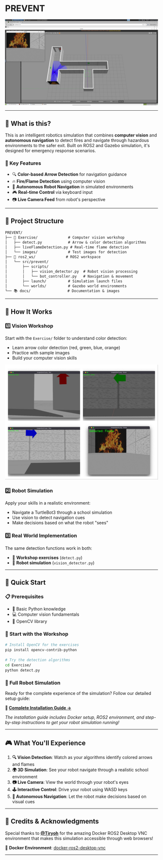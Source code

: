 # PREVENT


![Simulation](docs/images/simulation.png)

---

## 🎯 What is this?

This is an intelligent robotics simulation that combines **computer vision** and **autonomous navigation** to detect fires and navigate through hazardous environments to the safer exit. Built on ROS2 and Gazebo simulation, it's designed for emergency response scenarios.

### 🌟 Key Features
- 🔍 **Color-based Arrow Detection** for navigation guidance
- 🔥 **Fire/Flame Detection** using computer vision
- 🤖 **Autonomous Robot Navigation** in simulated environments
- 🎮 **Real-time Control** via keyboard input
- 📷 **Live Camera Feed** from robot's perspective

---

## 🎨 Project Structure

```
PREVENT/
├── 🎯 Exercise/              # Computer vision workshop
│   ├── detect.py            # Arrow & color detection algorithms
│   ├── liveFlameDetection.py # Real-time flame detection
│   └── images/              # Test images for detection
├── 🤖 ros2_ws/              # ROS2 workspace
│   └── src/prevent/
│       ├── scripts/
│       │   ├── vision_detector.py  # Robot vision processing
│       │   └── bot_controller.py   # Navigation & movement
│       ├── launch/          # Simulation launch files
│       └── worlds/          # Gazebo world environments
└── 📚 docs/                 # Documentation & images
```

---

## 🧠 How It Works

### 1️⃣ **Vision Workshop** 
Start with the `Exercise/` folder to understand color detection:
- Learn arrow color detection (red, green, blue, orange)
- Practice with sample images
- Build your computer vision skills

![Exercise](docs/images/exercise.jpg)

### 2️⃣ **Robot Simulation**
Apply your skills in a realistic environment:
- Navigate a TurtleBot3 through a school simulation
- Use vision to detect navigation cues
- Make decisions based on what the robot "sees"

### 3️⃣ **Real World Implementation**
The same detection functions work in both:
- 🔬 **Workshop exercises** (`detect.py`)
- 🤖 **Robot simulation** (`vision_detector.py`)

---

## 🚀 Quick Start

### 📋 Prerequisites
- 🐧 Basic Python knowledge
- 💻 Computer vision fundamentals
- 🔧 OpenCV library

### 🎯 Start with the Workshop
```bash
# Install OpenCV for the exercises
pip install opencv-contrib-python

# Try the detection algorithms
cd Exercise/
python detect.py
```

### 🤖 Full Robot Simulation
Ready for the complete experience of the simulation? Follow our detailed setup guide:

**📖 [Complete Installation Guide →](INSTALLATION.md)**

*The installation guide includes Docker setup, ROS2 environment, and step-by-step instructions to get your robot simulation running!*

---

## 🎮 What You'll Experience

1. **🔍 Vision Detection**: Watch as your algorithms identify colored arrows and flames
2. **🌍 3D Simulation**: See your robot navigate through a realistic school environment  
3. **📷 Live Camera**: View the world through your robot's eyes
4. **🕹️ Interactive Control**: Drive your robot using WASD keys
5. **🧭 Autonomous Navigation**: Let the robot make decisions based on visual cues

---

## 🙏 Credits & Acknowledgments

Special thanks to **[@Tiryoh](https://github.com/Tiryoh)** for the amazing Docker ROS2 Desktop VNC environment that makes this simulation accessible through web browsers!

🔗 **Docker Environment**: [docker-ros2-desktop-vnc](https://github.com/Tiryoh/docker-ros2-desktop-vnc)

---
